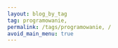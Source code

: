 ```yaml
---
layout: blog_by_tag
tag: programowanie, 
permalink: /tags/programowanie, /
avoid_main_menu: true
---
```

